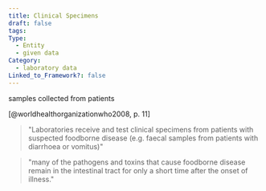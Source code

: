 ```yaml
---
title: Clinical Specimens
draft: false
tags: 
Type:
  - Entity
  - given data
Category:
  - laboratory data
Linked_to_Framework?: false
---
```

samples collected from patients

[@worldhealthorganizationwho2008, p. 11]

>  "Laboratories receive and test clinical specimens from patients with suspected foodborne disease (e.g. faecal samples from patients with diarrhoea or vomitus)"

> "many of the pathogens and toxins that cause foodborne disease remain in the intestinal tract for only a short time after the onset of illness." 


